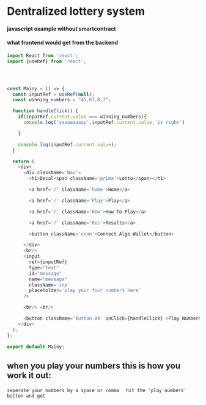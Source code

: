 # Dentralized lottery system

#### javascript example without smartcontract 
#### what frontend would get from the backend

```js
import React from 'react';
import {useRef} from 'react';




const Mainy = () => {
  const inputRef = useRef(null);
  const winning_numbers = "45,67,8,7";

  function handleClick() {
    if(inputRef.current.value === winning_numbers){
      console.log('yaaaaaaaay',inputRef.current.value,'is right')

    }

    console.log(inputRef.current.value);
  }

  return (
    <div>
      <div className='Nav'>
        <h1>Decal<span className='prima'>Lotto</span></h1>

        <a href='/' className='home'>Home</a>

        <a href='/' className='Play'>Play</a>

        <a href='/' className='How'>How To Play</a>

        <a href='/' className='Res'>Results</a>

        <button className='conn'>Connect Algo Wallet</button>

      </div>
      <br/>
      <input
        ref={inputRef}
        type="text"
        id="message"
        name="message"
        className='inp'
        placeholder='play your four numbers here'
      />

      <br/> <br/>

      <button className='button-84' onClick={handleClick} >Play Numbers</button>
    </div>
  );
};

export default Mainy;

```

## when you play your numbers this is how you work it out:

```seperate your numbers by a space or comma ```
` hit the 'play numbers' button and get`
